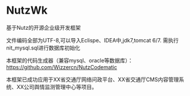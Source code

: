 NutzWk
======

基于Nutz的开源企业级开发框架


文件编码全部为UTF-8,可以导入Eclispe、IDEA中,jdk7,tomcat 6/7.
需执行nit_mysql.sql进行数据库初始化

本框架的代码生成器（兼容mysql、oracle等数据库）：
https://github.com/Wizzercn/NutzCodematic


本框架已成功应用于XX省交通厅网络问政平台、XX省交通厅CMS内容管理系统、XX公司舆情监测管理中心等项目。


